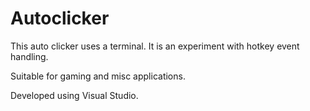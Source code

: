 # Autoclicker

This auto clicker uses a terminal. It is an experiment with hotkey event handling.

Suitable for gaming and misc applications.

Developed using Visual Studio.
